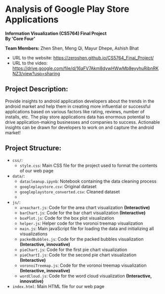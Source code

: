 # Analysis of Google Play Store Applications

**Information Visualization (CS5764) Final Project <br> By 'Core Four'**

**Team Members:** Zhen Shen, Meng Qi, Mayur Dhepe, Ashish Bhat

- URL to the website: https://zeroshen.github.io/CS5764_Final_Project/
- URL to the video: https://drive.google.com/file/d/16aFV7Akm8dywHWwMb8eyyhuRibnRKNZ3/view?usp=sharing

## Project Description:
Provide insights to android application developers about the trends in the android market and help them in creating more influential or successful applications based on various factors like rating, reviews, number of installs, etc. The play store applications data has enormous potential to drive application-making businesses and companies to success. Actionable insights can be drawn for developers to work on and capture the android market!
## Project Structure:

- ```css/```:
  - ```style.css```: Main CSS file for the project used to format the contents of our web page
- ```data/```:
  - ```datacleanup.ipynb```: Notebook containing the data cleaning process
  - ```googleplaystore.csv```: Original dataset
  - ```googleplaystore_converted.csv```: Cleaned dataset
  - 
- ```js/```:
  - ```areachart.js```: Code for the area chart visualization **(Interactive)**
  - ```barChart.js```: Code for the bar chart visualization **(Interactive)**
  - ```boxPlot.js```: Code for the box plot visualization
  - ```helper.js```: Helper code for the voronoi treemap visualization
  - ```main.js```: Main javaScript file for loading the data and initializing all visualizations
  - ```packedBubbles.js```: Code for the packed bubbles visualization **(Interactive, innovative)**
  - ```pieChart.js```: Code for the first pie chart visualization 
  - ```pieChartI.js```: Code for the second pie chart visualization **(Interactive)**
  - ```voronoiTreemap.js```: Code for the voronoi treemap visualization **(Interactive, innovative)**
  - ```wordCloud.js```: Code for the word cloud visualization **(Interactive, innovative)**
- ```index.html```: Main HTML file for our web page
